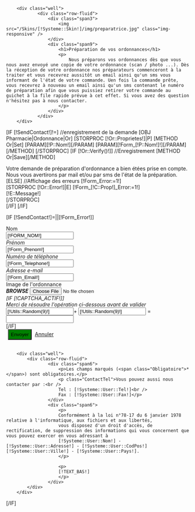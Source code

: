 	    <div class="well">
                <div class="row-fluid">
                    <div class="span3">
                        <img src="/Skins/[!Systeme::Skin!]/img/preparatrice.jpg" class="img-responsive" />
                    </div>
                    <div class="span9">
                        <h1>Préparation de vos ordonnances</h1>
                        <p>
                            Nous préparons vos ordonnances dès que vous nous avez envoyé une copie de votre ordonnance (scan / photo ...). Dès la réception de votre ordonnance nos préparateurs commenceront à la traiter et vous recevrez aussitôt un email ainsi qu'un sms vous informant de l'état de votre commande. Uen fois la commande prête, vous recevrez à nouveau un email ainsi qu'un sms contenant le numéro de préparation afin que vous puissiez retirer votre commande au guichet à la file rapide prévue à cet effet. Si vous avez des question n'hésitez pas à nous contacter.
                        </p>
                    </div>
                </div>
	    </div>


[IF [!SendContact!]!=]
    //enregistrement de la demande
    [OBJ Pharmacie|Ordonnance|Or]
    [STORPROC [!Or::Proprietes!]|P]
        [METHOD Or|Set]
            [PARAM][!P::Nom!][/PARAM]
            [PARAM][!Form_[!P::Nom!]!][/PARAM]
        [/METHOD]
    [/STORPROC]
    [IF [!Or::Verify()!]]
        //Enregistrement
        [METHOD Or|Save][/METHOD]
        <div class="alert alert-success">
            Votre demande de préparation d'ordonnance a bien étées prise en compte. Nous vous avertirons par mail et/ou par sms de l'état de la préparation.
        </div>
    [ELSE]
        //Affichage des erreurs
        [!Form_Error:=1!]
        <div class="alert alert-danger">
        [STORPROC [!Or::Error!]|E]
            [!Form_[!C::Prop!]_Error:=1!]
            <div>[!E::Message!]</div>
        [/STORPROC]
        </div>
    [/IF]
[/IF]

[IF [!SendContact!]=||[!Form_Error!]]
	    <form id="FormContact" method="post" action="/[!Lien!]" class="form-horizontal" enctype="multipart/form-data">
			<div class="well">
				    <div class="row-fluid">
						<div class="span12">
							    <div class="control-group  [IF [!Form_Nom_Error!]]error[/IF]">
									<label class="control-label" for="Form_Nom">Nom <span class="Obligatoire">*</span></label>
									<div class="controls">
										    <input type="text" id="Form_Nom" name="Form_Nom" class="input-block-level" style="text-transform:uppercase" value="[!Form_Nom!]" required/>
									</div>
							    </div>
							    <div class="control-group  [IF [!Form_Prenom_Error!]]error[/IF]">
									<label class="control-label" for="Form_Prenom">Prénom</label>
									<div class="controls">
										    <input type="text" name="Form_Prenom" class="input-block-level" value="[!Form_Prenom!]" />
									</div>
							    </div>
							    <div class="control-group [IF [!Form_Telephone_Error!]]error[/IF]">
									<label class="control-label" for="Form_Telephone">Numéro de téléphone</label>
									<div class="controls">
										    <input type="text" name="Form_Telephone" class="input-block-level"  value="[!Form_Telephone!]"/>
									</div>
							    </div>
							    <div class="control-group  [IF [!Form_Email_Error!]]error[/IF]">
									<label class="control-label" for="Form_Email">Adresse e-mail <span class="Obligatoire">*</span></label>
									<div class="controls">
										<input type="text" id="Form_Email" name="Form_Email" value="[!Form_Email!]" class="input-block-level" required/>
									</div>
							    </div>
							    <div class="control-group  [IF [!Form_Image_Error!]]error[/IF]">
									<label class="control-label" for="Form_Mail">Image de l'ordonnance <span class="Obligatoire">*</span></label>
									<div class="controls">
                                                                            <span class="exclusive btn-file">
                                                                                __BROWSE__ <input type="file" id="Form_Image" name="Form_Image" value="[!Form_Image!]" class="input-block-level" required/>
                                                                            </span>
									</div>
							    </div>
						</div>
				    </div>
			</div>
			[IF [!CAPTCHA_ACTIF!]]
			<div class="well">
				    <div class="row-fluid">
						<div class="span12">
							    <div class="control-group last [IF [!Form_Calc_Error!]]error[/IF]">
									<label class="control-label span6" for="Form_Nom">Merci de résoudre l'opération ci-dessous avant de valider <span class="Obligatoire">*</span></label>
									<div class="controls form-inline">
										    <input type="text" name="n3" id="n3" value="[!Utils::Random(9)!]" maxlength="2" readonly="readonly" class="span1"/>+
										    <input type="text" name="n4" value="[!Utils::Random(9)!]" maxlength="2" readonly="readonly" class="span1"/>
										    <span style="width:40px;text-align:center;">=</span>
										    <input type="text" name="tot2" value=""  maxlength="2" class="span1 [IF [!Calc2_Error!]]Error[/IF]" required/>
									</div>
							    </div>
						</div>
				    </div>
			</div>
			[/IF]
			<div class="well darker">
				    <div class="row-fluid">
						<input type="hidden" name="SendContact" value="1">
						<div class="span5 offset7">
							    <button type="submit" class="button_small pull-right" style="height: 29px;margin: 0 5px;background-color: green;">Envoyer</button>
							    <a href="/[!Systeme::CurrentMenu::Url!]" class="button_small pull-right">Annuler</a>
						</div>
				    </div>	
			</div>
	    </form>
	    
	    <div class="well">
			<div class="row-fluid">
				    <div class="span6">
						<p>Les champs marqués (<span class="Obligatoire">*</span>) sont obligatoires.</p>
						<p class="ContactTel">Vous pouvez aussi nous contacter par :<br />
						Tel : [!Systeme::User::Tel!]<br />
						Fax : [!Systeme::User::Fax!]</p>
				    </div>
				    <div class="span6">
						<p>
						Conformément à la loi n°78-17 du 6 janvier 1978 relative à l'informatique, aux fichiers et aux libertés,
						vous disposez d'un droit d'accès, de rectification, de suppression des informations qui vous concernent que vous pouvez exercer en vous adressant à
						[!Systeme::User::Nom!] - [!Systeme::User::Adresse!] - [!Systeme::User::CodPos!] [!Systeme::User::Ville!] - [!Systeme::User::Pays!].
						</p>
	    
						<p>
						[!TEXT_BAS!]
						</p>
				    </div>
			</div>
	    </div>

[/IF]
